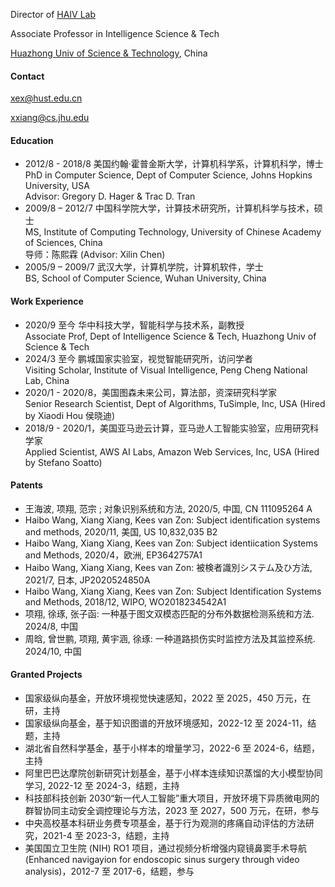 Director of [HAIV Lab](https://haivlab.wixsite.com/home)

Associate Professor in Intelligence Science & Tech

[Huazhong Univ of Science & Technology](https://english.hust.edu.cn), China 


#### Contact
xex@hust.edu.cn

xxiang@cs.jhu.edu

#### Education
- 2012/8 - 2018/8 美国约翰·霍普金斯大学，计算机科学系，计算机科学，博士<br>
PhD in Computer Science, Dept of Computer Science, Johns Hopkins University, USA    
Advisor: Gregory D. Hager & Trac D. Tran   
- 2009/8 – 2012/7 中国科学院大学，计算技术研究所，计算机科学与技术，硕士<br>
MS, Institute of Computing Technology, University of Chinese Academy of Sciences, China    
导师：陈熙霖 (Advisor: Xilin Chen)    
- 2005/9 – 2009/7 武汉大学，计算机学院，计算机软件，学士<br>
BS, School of Computer Science, Wuhan University, China 

#### Work Experience
- 2020/9 至今 华中科技大学，智能科学与技术系，副教授  
Associate Prof, Dept of Intelligence Science & Tech, Huazhong Univ of Science & Tech   
- 2024/3 至今 鹏城国家实验室，视觉智能研究所，访问学者   
Visiting Scholar, Institute of Visual Intelligence, Peng Cheng National Lab, China  
- 2020/1 - 2020/8，美国图森未来公司，算法部，资深研究科学家  
Senior Research Scientist, Dept of Algorithms, TuSimple, Inc, USA (Hired by Xiaodi Hou 侯晓迪)  
- 2018/9 - 2020/1，美国亚马逊云计算，亚马逊人工智能实验室，应用研究科学家  
Applied Scientist, AWS AI Labs, Amazon Web Services, Inc, USA (Hired by Stefano Soatto)  

#### Patents
- 王海波, 项翔, 范宗 ; 对象识别系统和方法, 2020/5, 中国, CN 111095264 A
- Haibo Wang, Xiang Xiang, Kees van Zon: Subject identification systems and methods, 2020/11, 美国, US 10,832,035 B2
- Haibo Wang, Xiang Xiang, Kees van Zon: Subject identiication Systems and Methods, 2020/4，欧洲, EP3642757A1
- Haibo Wang, Xiang Xiang, Kees van Zon: 被検者識別システム及ひ方法, 2021/7, 日本, JP2020524850A
- Haibo Wang, Xiang Xiang, Kees van Zon: Subject Identification Systems and Methods, 2018/12, WIPO, WO2018234542A1
- 项翔, 徐琢, 张子函: ⼀种基于图文双模态匹配的分布外数据检测系统和方法. 2024/8, 中国
- 周晗, 曾世鹏, 项翔, 黄宇涵, 徐琢: ⼀种道路损伤实时监控方法及其监控系统. 2024/10, 中国

#### Granted Projects
- 国家级纵向基金，开放环境视觉快速感知，2022 至 2025，450 万元，在研，主持
- 国家级纵向基金，基于知识图谱的开放环境感知，2022-12 至 2024-11，结题，主持
-  湖北省自然科学基金，基于小样本的增量学习，2022-6 至 2024-6，结题，主持
- 阿里巴巴达摩院创新研究计划基金，基于小样本连续知识蒸馏的大小模型协同学习, 2022-12 至 2024-3，结题，主持
- 科技部科技创新 2030“新⼀代人工智能”重大项目，开放环境下异质微电网的群智协同主动安全调控理论与方法，2023 至 2027，500 万元，在研，参与
- 中央高校基本科研业务费专项基金，基于行为观测的疼痛自动评估的方法研究，2021-4 至 2023-3，结题，主持
- 美国国立卫生院 (NIH) RO1 项目，通过视频分析增强内窥镜鼻窦手术导航 (Enhanced navigayion for endoscopic sinus surgery through video analysis)，2012-7 至 2017-6，结题，参与


